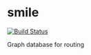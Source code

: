 # smile
[![Build Status](https://travis-ci.org/DAMA-UPC/smile.svg?branch=master)](https://travis-ci.org/DAMA-UPC/smile)

Graph database for routing 
